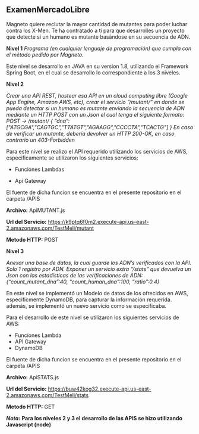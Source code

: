 ## ExamenMercadoLibre

Magneto quiere reclutar la mayor cantidad de mutantes para poder luchar
contra los X-Men.
Te ha contratado a ti para que desarrolles un proyecto que detecte si un
humano es mutante basándose en su secuencia de ADN.

**Nivel 1**
*Programa (en cualquier lenguaje de programación) que cumpla con el método pedido por
Magneto.*

Este nivel se desarrollo en JAVA en su version 1.8, utilizando el Framework Spring Boot, en el cual se desarrollo lo correspondiente a los 3 niveles.

**Nivel 2**

*Crear una API REST, hostear esa API en un cloud computing libre (Google App Engine,
Amazon AWS, etc), crear el servicio “/mutant/” en donde se pueda detectar si un humano es
mutante enviando la secuencia de ADN mediante un HTTP POST con un Json el cual tenga el
siguiente formato:
POST → /mutant/
{
“dna”:["ATGCGA","CAGTGC","TTATGT","AGAAGG","CCCCTA","TCACTG"]
}
En caso de verificar un mutante, debería devolver un HTTP 200-OK, en caso contrario un
403-Forbidden*

Para este nivel se realizo el API requerido utilizando los servicios de AWS, especificamente se utilizaron los siguientes servicios:

- Funciones Lambdas

- Api Gateway

El fuente de dicha funcion se encuentra en el presente repositorio en el carpeta /APIS

**Archivo:** ApiMUTANT.js

**Url del Servicio:** https://k9ptq6f0m2.execute-api.us-east-2.amazonaws.com/TestMeli/mutant

**Metodo HTTP:** POST


**Nivel 3**

*Anexar una base de datos, la cual guarde los ADN’s verificados con la API.
Solo 1 registro por ADN.
Exponer un servicio extra “/stats” que devuelva un Json con las estadísticas de las
verificaciones de ADN: {“count_mutant_dna”:40, “count_human_dna”:100, “ratio”:0.4}*

En este nivel se implementó un Modelo de datos de  los ofrecidos en AWS, especificmente DynamoDB, para capturar la información requerida. 
además, se implementó un nuevo servicio como se especificaba.

Para el desarrollo de este nivel se utilizaron los siguientes servicios de AWS:

- Funciones Lambda
- API Gateway
- DynamoDB


El fuente de dicha funcion se encuentra en el presente repositorio en el carpeta /APIS

**Archivo:** ApiSTATS.js

**Url del Servicio:** https://buw42kog32.execute-api.us-east-2.amazonaws.com/TestMeli/stats

**Metodo HTTP:** GET

***Nota:***
**Para los niveles 2 y 3 el desarrollo de las APIS se hizo utilizando Javascript (node)**

